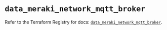 # `data_meraki_network_mqtt_broker`

Refer to the Terraform Registry for docs: [`data_meraki_network_mqtt_broker`](https://registry.terraform.io/providers/ciscodevnet/meraki/1.7.1/docs/data-sources/network_mqtt_broker).
